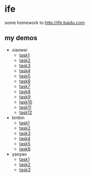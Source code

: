 # ife 


some homework to http://ife.baidu.com


## my demos

 + xiaowei
     * [task1](https://myunique.github.io/ife/xiaowei/task1/index.html)
     * [task2](https://myunique.github.io/ife/xiaowei/task2/index.html)
     * [task3](https://myunique.github.io/ife/xiaowei/task3/index.html)
     * [task4](https://myunique.github.io/ife/xiaowei/task4/index.html)
     * [task5](https://myunique.github.io/ife/xiaowei/task5/index.html)
     * [task6](https://myunique.github.io/ife/xiaowei/task6/index.html)
     * [task7](https://myunique.github.io/ife/xiaowei/task7/index.html)
     * [task8](https://myunique.github.io/ife/xiaowei/task8/index.html)
     * [task9](https://myunique.github.io/ife/xiaowei/task9/index.html)
     * [task10](https://myunique.github.io/ife/xiaowei/task10/index.html)
     * [task11](https://myunique.github.io/ife/xiaowei/task11/index.html)
     * [task12](https://myunique.github.io/ife/xiaowei/task12/index.html)
 + binbin
     * [task1](https://myunique.github.io/ife/binbin/task1/index.html)
     * [task2](https://myunique.github.io/ife/binbin/task2/index.html)
     * [task3](https://myunique.github.io/ife/binbin/task3/index.html)
     * [task4](https://myunique.github.io/ife/binbin/task4/index.html)
     * [task5](https://myunique.github.io/ife/binbin/task5/index.html)
     * [task6](https://myunique.github.io/ife/binbin/task6/index.html)
 + yaoyao
     * [task1](https://myunique.github.io/ife/yaoyao/task1/index.html)
     * [task2](https://myunique.github.io/ife/yaoyao/task2/index.html)
     * [task3](https://myunique.github.io/ife/yaoyao/task3/index.html)

